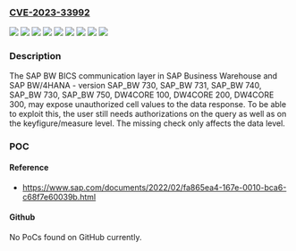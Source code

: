 ### [CVE-2023-33992](https://cve.mitre.org/cgi-bin/cvename.cgi?name=CVE-2023-33992)
![](https://img.shields.io/static/v1?label=Product&message=SAP%20Business%20Warehouse%20and%20SAP%20BW%2F4HANA&color=blue)
![](https://img.shields.io/static/v1?label=Version&message=DW4CORE%20100%20&color=brightgreen)
![](https://img.shields.io/static/v1?label=Version&message=DW4CORE%20200%20&color=brightgreen)
![](https://img.shields.io/static/v1?label=Version&message=DW4CORE%20300%20&color=brightgreen)
![](https://img.shields.io/static/v1?label=Version&message=SAP_BW%20730%20&color=brightgreen)
![](https://img.shields.io/static/v1?label=Version&message=SAP_BW%20731%20&color=brightgreen)
![](https://img.shields.io/static/v1?label=Version&message=SAP_BW%20740%20&color=brightgreen)
![](https://img.shields.io/static/v1?label=Version&message=SAP_BW%20750%20&color=brightgreen)
![](https://img.shields.io/static/v1?label=Vulnerability&message=CWE-862%3A%20Missing%20Authorization&color=brightgreen)

### Description

The SAP BW BICS communication layer in SAP Business Warehouse and SAP BW/4HANA - version SAP_BW 730, SAP_BW 731, SAP_BW 740, SAP_BW 730, SAP_BW 750, DW4CORE 100, DW4CORE 200, DW4CORE 300, may expose unauthorized cell values to the data response. To be able to exploit this, the user still needs authorizations on the query as well as on the keyfigure/measure level. The missing check only affects the data level.

### POC

#### Reference
- https://www.sap.com/documents/2022/02/fa865ea4-167e-0010-bca6-c68f7e60039b.html

#### Github
No PoCs found on GitHub currently.

